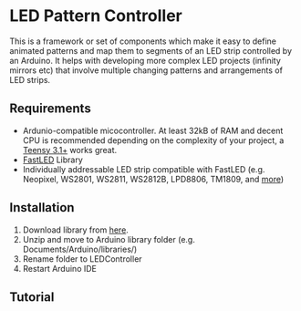 # LED Pattern Controller
This is a framework or set of components which make it easy to define animated patterns and map them to segments of an LED strip controlled by an Arduino. It helps with developing more complex LED projects (infinity mirrors etc) that involve multiple changing patterns and arrangements of LED strips.

## Requirements

 - Ardunio-compatible micocontroller. At least 32kB of RAM and decent CPU is recommended depending on the complexity of your project, a [Teensy 3.1+](https://www.pjrc.com/teensy/index.html) works great.
 - [FastLED](http://fastled.io/) Library
 - Individually addressable LED strip compatible with FastLED (e.g. Neopixel, WS2801, WS2811, WS2812B, LPD8806, TM1809, and [more](https://github.com/FastLED/FastLED/wiki/Chipset-reference))

## Installation

 1. Download library from [here](https://github.com/Finndersen/LEDController/archive/master.zip).
 2. Unzip and move to Arduino library folder (e.g. Documents/Arduino/libraries/)
 3. Rename folder to LEDController
 4. Restart Arduino IDE

## Tutorial


<!--stackedit_data:
eyJoaXN0b3J5IjpbMTc1MDUyNjcyMiwyMTIxMTA1NDQxLC05Nj
U4MDQwMjcsNTc1NjM1ODY2LC0xNjIyMDM4NTkxLDM5MDA3ODky
XX0=
-->